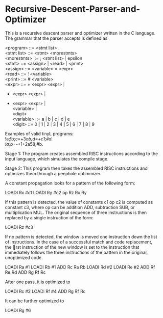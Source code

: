 # Recursive-Descent-Parser-and-Optimizer
This is a recursive descent parser and optimizer written in the C language. The grammar that the parser accepts is defined as:


\<program> ::= \<stmt list> . <br>
\<stmt list> ::= \<stmt> \<morestmts><br>
\<morestmts> ::= ; \<stmt list> | epsilon <br>
\<stmt> ::= \<assign> | \<read> | \<print><br>
\<assign> ::= \<variable> = \<expr><br>
\<read> ::= ! \<variable><br>
\<print> ::= # \<variable><br>
\<expr> ::= + \<expr> \<expr> |<br>
- \<expr> \<expr> |<br>
* \<expr> \<expr> |<br>
\<variable> |<br>
\<digit><br>
\<variable> ::= a | b | c | d | e<br>
\<digit> ::= 0 | 1 | 2 | 3 | 4 | 5 | 6 | 7 | 8 | 9<br>

 
Examples of valid tinyL programs:<br>
!a;!b;c=+3*ab;d=+c1;#d. <br>
!a;b=-*+1+2a58;#b.<br>

Stage 1: The program creates assembled RISC instructions according to the input language, which simulates the compile stage. 

Stage 2: This program then takes the assembled RISC instructions and optimizes them through a peephole optimmizer. 

A constant propagation looks for a pattern of the following
form:

LOADI Rx #c1
LOADI Ry #c2
op Rz Rx Ry

If this pattern is detected, the value of constants c1 op c2 is computed as constant c3,
where op can be addition ADD, subtraction SUB, or multiplication MUL. The original sequence
of three instructions is then replaced by a single instruction of the form:

LOADI Rz #c3

If no pattern is detected, the window is moved one instruction down the list of instructions.
In the case of a successful match and code replacement, the rst instruction of the new window
is set to the instruction that immediately follows the three instructions of the pattern in the
original, unoptimized code.

LOADI Ra #1
LOADI Rb #1
ADD Rc Ra Rb
LOADI Rd #2
LOADI Re #2
ADD Rf Re Rd
ADD Rg Rf Rc

After one pass, it is optimized to

LOADI Rc #2
LOADI Rf #4
ADD Rg Rf Rc

It can be further optimized to

LOADI Rg #6

